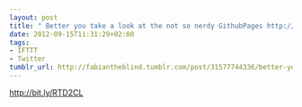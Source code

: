 ```yaml
---
layout: post
title: " Better you take a look at the not so nerdy GithubPages http://t.co/6xKXoVAU"
date: 2012-09-15T11:31:29+02:00
tags:
- IFTTT
- Twitter
tumblr_url: http://fabiantheblind.tumblr.com/post/31577744336/better-you-take-a-look-at-the-not-so-nerdy-githubpages
---
```

http://bit.ly/RTD2CL
